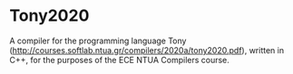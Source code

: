# Tony2020
A compiler for the programming language Tony (http://courses.softlab.ntua.gr/compilers/2020a/tony2020.pdf), written in C++, for the purposes of the ECE NTUA Compilers course.
